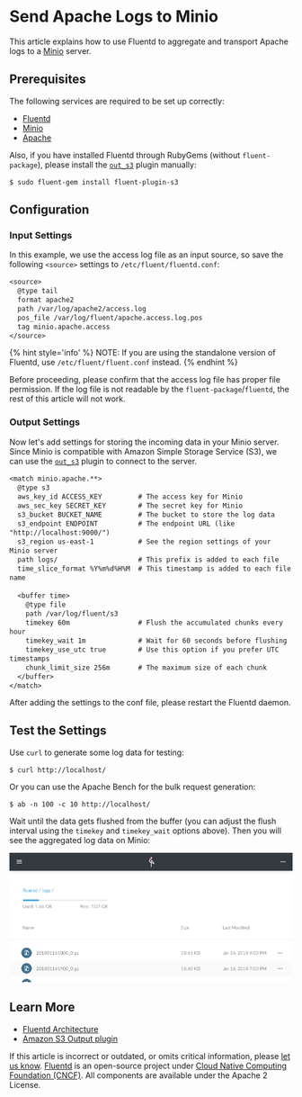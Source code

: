 # Send Apache Logs to Minio

This article explains how to use Fluentd to aggregate and transport Apache logs to a [Minio](https://www.minio.io) server.

## Prerequisites

The following services are required to be set up correctly:

* [Fluentd](../installation/)
* [Minio](https://minio.io/download/)
* [Apache](https://httpd.apache.org/)

Also, if you have installed Fluentd through RubyGems \(without `fluent-package`\), please install the [`out_s3`](../output/s3.md) plugin manually:

```text
$ sudo fluent-gem install fluent-plugin-s3
```

## Configuration

### Input Settings

In this example, we use the access log file as an input source, so save the following `<source>` settings to `/etc/fluent/fluentd.conf`:

```text
<source>
  @type tail
  format apache2
  path /var/log/apache2/access.log
  pos_file /var/log/fluent/apache.access.log.pos
  tag minio.apache.access
</source>
```

{% hint style='info' %}
NOTE: If you are using the standalone version of Fluentd, use `/etc/fluent/fluent.conf` instead.
{% endhint %}

Before proceeding, please confirm that the access log file has proper file permission. If the log file is not readable by the `fluent-package`/`fluentd`, the rest of this article will not work.

### Output Settings

Now let's add settings for storing the incoming data in your Minio server. Since Minio is compatible with Amazon Simple Storage Service \(S3\), we can use the [`out_s3`](../output/s3.md) plugin to connect to the server.

```text
<match minio.apache.**>
  @type s3
  aws_key_id ACCESS_KEY         # The access key for Minio
  aws_sec_key SECRET_KEY        # The secret key for Minio
  s3_bucket BUCKET_NAME         # The bucket to store the log data
  s3_endpoint ENDPOINT          # The endpoint URL (like "http://localhost:9000/")
  s3_region us-east-1           # See the region settings of your Minio server
  path logs/                    # This prefix is added to each file
  time_slice_format %Y%m%d%H%M  # This timestamp is added to each file name

  <buffer time>
    @type file
    path /var/log/fluent/s3
    timekey 60m                 # Flush the accumulated chunks every hour
    timekey_wait 1m             # Wait for 60 seconds before flushing
    timekey_use_utc true        # Use this option if you prefer UTC timestamps
    chunk_limit_size 256m       # The maximum size of each chunk
  </buffer>
</match>
```

After adding the settings to the conf file, please restart the Fluentd daemon.

## Test the Settings

Use `curl` to generate some log data for testing:

```text
$ curl http://localhost/
```

Or you can use the Apache Bench for the bulk request generation:

```text
$ ab -n 100 -c 10 http://localhost/
```

Wait until the data gets flushed from the buffer \(you can adjust the flush interval using the `timekey` and `timekey_wait` options above\). Then you will see the aggregated log data on Minio:

![Minio](../.gitbook/assets/minio-screenshot.png)

## Learn More

* [Fluentd Architecture](http://www.fluentd.org/architecture)
* [Amazon S3 Output plugin](../output/s3.md)

If this article is incorrect or outdated, or omits critical information, please [let us know](https://github.com/fluent/fluentd-docs-gitbook/issues?state=open). [Fluentd](http://www.fluentd.org/) is an open-source project under [Cloud Native Computing Foundation \(CNCF\)](https://cncf.io/). All components are available under the Apache 2 License.

